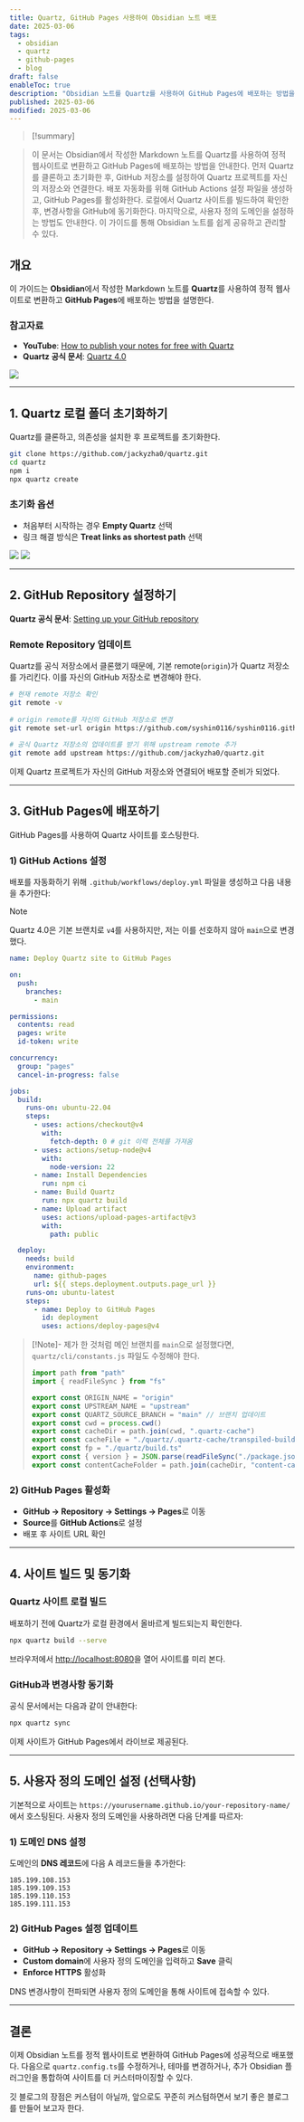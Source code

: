```yaml
---
title: Quartz, GitHub Pages 사용하여 Obsidian 노트 배포
date: 2025-03-06
tags:
  - obsidian
  - quartz
  - github-pages
  - blog
draft: false
enableToc: true
description: "Obsidian 노트를 Quartz를 사용하여 GitHub Pages에 배포하는 방법을 단계별로 설명"
published: 2025-03-06
modified: 2025-03-06
---
```

> [!summary]

> 이 문서는 Obsidian에서 작성한 Markdown 노트를 Quartz를 사용하여 정적 웹사이트로 변환하고 GitHub Pages에 배포하는 방법을 안내한다. 먼저 Quartz를 클론하고 초기화한 후, GitHub 저장소를 설정하여 Quartz 프로젝트를 자신의 저장소와 연결한다. 배포 자동화를 위해 GitHub Actions 설정 파일을 생성하고, GitHub Pages를 활성화한다. 로컬에서 Quartz 사이트를 빌드하여 확인한 후, 변경사항을 GitHub에 동기화한다. 마지막으로, 사용자 정의 도메인을 설정하는 방법도 안내한다. 이 가이드를 통해 Obsidian 노트를 쉽게 공유하고 관리할 수 있다. 

## 개요

이 가이드는 **Obsidian**에서 작성한 Markdown 노트를 **Quartz**를 사용하여 정적 웹사이트로 변환하고 **GitHub Pages**에 배포하는 방법을 설명한다.

### 참고자료
- **YouTube**: [How to publish your notes for free with Quartz](https://www.youtube.com/watch?v=6s6DT1yN4dw&t=1s)
- **Quartz 공식 문서**: [Quartz 4.0](https://quartz.jzhao.xyz/)

![](https://i.imgur.com/r5O2hdl.png)

---

## 1. Quartz 로컬 폴더 초기화하기

Quartz를 클론하고, 의존성을 설치한 후 프로젝트를 초기화한다.

```bash
git clone https://github.com/jackyzha0/quartz.git
cd quartz
npm i
npx quartz create
```

### 초기화 옵션

- 처음부터 시작하는 경우 **Empty Quartz** 선택
- 링크 해결 방식은 **Treat links as shortest path** 선택

![](https://i.imgur.com/z1HbfPW.png)
![](https://i.imgur.com/J5VcxZh.png)

---

## 2. GitHub Repository 설정하기

**Quartz 공식 문서**: [Setting up your GitHub repository](https://quartz.jzhao.xyz/setting-up-your-GitHub-repository)

### Remote Repository 업데이트
Quartz를 공식 저장소에서 클론했기 때문에, 기본 remote(`origin`)가 Quartz 저장소를 가리킨다. 이를 자신의 GitHub 저장소로 변경해야 한다.

```bash
# 현재 remote 저장소 확인
git remote -v
 
# origin remote를 자신의 GitHub 저장소로 변경
git remote set-url origin https://github.com/syshin0116/syshin0116.github.io.git
 
# 공식 Quartz 저장소의 업데이트를 받기 위해 upstream remote 추가
git remote add upstream https://github.com/jackyzha0/quartz.git
```

이제 Quartz 프로젝트가 자신의 GitHub 저장소와 연결되어 배포할 준비가 되었다.

---

## 3. GitHub Pages에 배포하기

GitHub Pages를 사용하여 Quartz 사이트를 호스팅한다.

### 1) GitHub Actions 설정
배포를 자동화하기 위해 `.github/workflows/deploy.yml` 파일을 생성하고 다음 내용을 추가한다:

>[!Note] 
>Quartz 4.0은 기본 브랜치로 `v4`를 사용하지만, 저는 이를 선호하지 않아 `main`으로 변경했다.

```yml
name: Deploy Quartz site to GitHub Pages

on:
  push:
    branches:
      - main

permissions:
  contents: read
  pages: write
  id-token: write

concurrency:
  group: "pages"
  cancel-in-progress: false

jobs:
  build:
    runs-on: ubuntu-22.04
    steps:
      - uses: actions/checkout@v4
        with:
          fetch-depth: 0 # git 이력 전체를 가져옴
      - uses: actions/setup-node@v4
        with:
          node-version: 22
      - name: Install Dependencies
        run: npm ci
      - name: Build Quartz
        run: npx quartz build
      - name: Upload artifact
        uses: actions/upload-pages-artifact@v3
        with:
          path: public

  deploy:
    needs: build
    environment:
      name: github-pages
      url: ${{ steps.deployment.outputs.page_url }}
    runs-on: ubuntu-latest
    steps:
      - name: Deploy to GitHub Pages
        id: deployment
        uses: actions/deploy-pages@v4
```

>[!Note]- 제가 한 것처럼 메인 브랜치를 `main`으로 설정했다면, `quartz/cli/constants.js` 파일도 수정해야 한다.
>```javascript
>import path from "path"
>import { readFileSync } from "fs"
>
>export const ORIGIN_NAME = "origin"
>export const UPSTREAM_NAME = "upstream"
>export const QUARTZ_SOURCE_BRANCH = "main" // 브랜치 업데이트
>export const cwd = process.cwd()
>export const cacheDir = path.join(cwd, ".quartz-cache")
>export const cacheFile = "./quartz/.quartz-cache/transpiled-build.mjs"
>export const fp = "./quartz/build.ts"
>export const { version } = JSON.parse(readFileSync("./package.json").toString())
>export const contentCacheFolder = path.join(cacheDir, "content-cache")
>``` 

### 2) GitHub Pages 활성화
- **GitHub → Repository → Settings → Pages**로 이동
- **Source**를 **GitHub Actions**로 설정
- 배포 후 사이트 URL 확인

---

## 4. 사이트 빌드 및 동기화

### Quartz 사이트 로컬 빌드
배포하기 전에 Quartz가 로컬 환경에서 올바르게 빌드되는지 확인한다.

```bash
npx quartz build --serve
```

브라우저에서 [http://localhost:8080](http://localhost:8080)을 열어 사이트를 미리 본다.

### GitHub과 변경사항 동기화

공식 문서에서는 다음과 같이 안내한다:
```bash
npx quartz sync
```

이제 사이트가 GitHub Pages에서 라이브로 제공된다.

---

## 5. 사용자 정의 도메인 설정 (선택사항)

기본적으로 사이트는 `https://yourusername.github.io/your-repository-name/`에서 호스팅된다.
사용자 정의 도메인을 사용하려면 다음 단계를 따르자:

### 1) 도메인 DNS 설정
도메인의 **DNS 레코드**에 다음 A 레코드들을 추가한다:

```
185.199.108.153
185.199.109.153
185.199.110.153
185.199.111.153
```

### 2) GitHub Pages 설정 업데이트
- **GitHub → Repository → Settings → Pages**로 이동
- **Custom domain**에 사용자 정의 도메인을 입력하고 **Save** 클릭
- **Enforce HTTPS** 활성화

DNS 변경사항이 전파되면 사용자 정의 도메인을 통해 사이트에 접속할 수 있다.

---

## 결론
이제 Obsidian 노트를 정적 웹사이트로 변환하여 GitHub Pages에 성공적으로 배포했다. 다음으로 `quartz.config.ts`를 수정하거나, 테마를 변경하거나, 추가 Obsidian 플러그인을 통합하여 사이트를 더 커스터마이징할 수 있다.

깃 블로그의 장점은 커스텀이 아닐까, 앞으로도 꾸준히 커스텀하면서 보기 좋은 블로그를 만들어 보고자 한다.